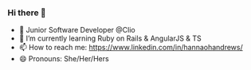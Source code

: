 ### Hi there 👋

- 🌱 Junior Software Developer @Clio  
- 💬 I’m currently learning Ruby on Rails & AngularJS & TS
- 📫 How to reach me: https://www.linkedin.com/in/hannaohandrews/
- 😄 Pronouns: She/Her/Hers

<!--
**hannaohandrews/hannaohandrews** is a ✨ _special_ ✨ repository because its `README.md` (this file) appears on your GitHub profile.

Here are some ideas to get you started:

- 🔭 I’m currently working on ...
- 🌱 I’m currently learning ...
- 👯 I’m looking to collaborate on ...
- 🤔 I’m looking for help with ...
- 💬 Ask me about ...
- 📫 How to reach me: ...
- 😄 Pronouns: ...
- ⚡ Fun fact: ...
-->
